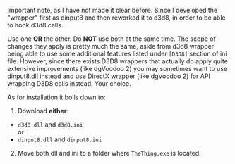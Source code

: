 Important note, as I have not made it clear before. Since I developed the "wrapper" first as dinput8 and then reworked it to d3d8, in order to be able to hook d3d8 calls.

Use one **OR** the other. Do **NOT** use both at the same time. The scope of changes they apply is pretty much the same, aside from d3d8 wrapper being able to use some additional features listed under ``[D3D8]`` section of ini file. However, since there exists D3D8 wrappers that actually do apply quite extensive improvements (like dgVoodoo 2) you may sometimes want to use dinput8.dll instead and use DirectX wrapper (like dgVoodoo 2) for API wrapping D3D8 calls instead. Your choice.

As for installation it boils down to:

1. Download **either**:
  * ``d3d8.dll`` and ``d3d8.ini``   
or
  * ``dinput8.dll`` and ``dinput8.ini``
2. Move both dll and ini to a folder where ``TheThing.exe`` is located.
